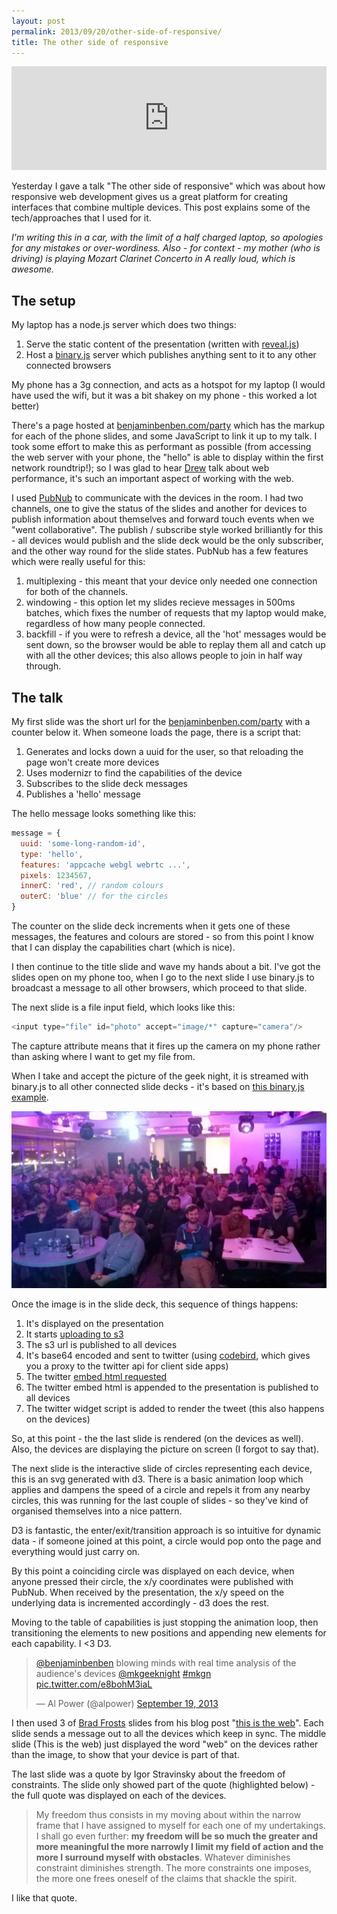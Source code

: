 ```yaml
---
layout: post
permalink: 2013/09/20/other-side-of-responsive/
title: The other side of responsive
---
```


<iframe width="100%" height="166" scrolling="no" frameborder="no" src="https://w.soundcloud.com/player/?url=http%3A%2F%2Fapi.soundcloud.com%2Ftracks%2F112467729&amp;color=0088cc&amp;auto_play=false&amp;show_artwork=true"><!-- --></iframe>

<p class="lead">Yesterday I gave a talk "The other side of responsive" which was about how responsive web development gives us a great platform for creating interfaces that combine multiple devices. This post explains some of the tech/approaches that I used for it.</p>

_I'm writing this in a car, with the limit of a half charged laptop, so apologies for any mistakes or over-wordiness. Also - for context - my mother (who is driving) is playing Mozart Clarinet Concerto in A really loud, which is awesome._

## The setup

My laptop has a node.js server which does two things:

1. Serve the static content of the presentation (written with [reveal.js](http://lab.hakim.se/reveal-js/#/))
2. Host a [binary.js](http://binaryjs.com/) server which publishes anything sent to it to any other connected browsers

My phone has a 3g connection, and acts as a hotspot for my laptop (I would have used the wifi, but it was a bit shakey on my phone - this worked a lot better)

There's a page hosted at [benjaminbenben.com/party](https://github.com/benfoxall/benfoxall.github.com/blob/master/party/index.html) which has the markup for each of the phone slides, and some JavaScript to link it up to my talk.  I took some effort to make this as performant as possible (from accessing the web server with your phone, the "hello" is able to display within the first network roundtrip!); so I was glad to hear [Drew](https://twitter.com/intent/user?screen_name=drewm) talk about web performance, it's such an important aspect of working with the web.

I used <a href="http://www.pubnub.com/">PubNub</a> to communicate with the devices in the room.  I had two channels, one to give the status of the slides and another for devices to publish information about themselves and forward touch events when we "went collaborative".  The publish / subscribe style worked brilliantly for this - all devices would publish and the slide deck would be the only subscriber, and the other way round for the slide states.  PubNub has a few features which were really useful for this:

1. multiplexing - this meant that your device only needed one connection for both of the channels.
2. windowing - this option let my slides recieve messages in 500ms batches, which fixes the number of requests that my laptop would make, regardless of how many people connected.
3. backfill - if you were to refresh a device, all the 'hot' messages would be sent down, so the browser would be able to replay them all and catch up with all the other devices; this also allows people to join in half way through.

## The talk

My first slide was the short url for the [benjaminbenben.com/party](http://benjaminbenben.com/party) with a counter below it.  When someone loads the page, there is a script that:

1. Generates and locks down a uuid for the user, so that reloading the page won't create more devices
2. Uses modernizr to find the capabilities of the device
3. Subscribes to the slide deck messages
4. Publishes a 'hello' message

The hello message looks something like this:

```js
message = {
  uuid: 'some-long-random-id',
  type: 'hello',
  features: 'appcache webgl webrtc ...',
  pixels: 1234567,
  innerC: 'red', // random colours
  outerC: 'blue' // for the circles
}
```

The counter on the slide deck increments when it gets one of these messages, the features and colours are stored - so from this point I know that I can display the capabilities chart (which is nice).

I then continue to the title slide and wave my hands about a bit.  I've got the slides open on my phone too, when I go to the next slide I use binary.js to broadcast a message to all other browsers, which proceed to that slide.

The next slide is a file input field, which looks like this:

```js
<input type="file" id="photo" accept="image/*" capture="camera"/>
```

The capture attribute means that it fires up the camera on my phone rather than asking where I want to get my file from.

When I take and accept the picture of the geek night, it is streamed with binary.js to all other connected slide decks - it's based on [this binary.js example](https://github.com/binaryjs/binaryjs/tree/master/examples/imageshare).

<p><img class="img-responsive" alt="MKGN" src="/img/mkgn.jpg"/></p>

Once the image is in the slide deck, this sequence of things happens:

1. It's displayed on the presentation
2. It starts [uploading to s3](http://aws.amazon.com/articles/1434)
3. The s3 url is published to all devices
4. It's base64 encoded and sent to twitter (using [codebird](https://github.com/jublonet/codebird-js), which gives you a proxy to the twitter api for client side apps)
5. The twitter [embed html requested](https://dev.twitter.com/docs/api/1/get/statuses/oembed)
6. The twitter embed html is appended to the presentation is published to all devices
7. The twitter widget script is added to render the tweet (this also happens on the devices)

So, at this point - the the last slide is rendered (on the devices as well). Also, the devices are displaying the picture on screen (I forgot to say that).

The next slide is the interactive slide of circles representing each device, this is an svg generated with d3. There is a basic animation loop which applies and dampens the speed of a circle and repels it from any nearby circles, this was running for the last couple of slides - so they've kind of organised themselves into a nice pattern.

D3 is fantastic, the enter/exit/transition approach is so intuitive for dynamic data - if someone joined at this point, a circle would pop onto the page and everything would just carry on.

By this point a coinciding circle was displayed on each device, when anyone pressed their circle, the x/y coordinates were published with PubNub. When received by the presentation, the x/y speed on the underlying data is incremented accordingly - d3 does the rest.

Moving to the table of capabilities is just stopping the animation loop, then transitioning the elements to new positions and appending new elements for each capability. I &lt;3 D3.

<blockquote class="twitter-tweet"><p><a href="https://twitter.com/benjaminbenben">@benjaminbenben</a> blowing minds with real time analysis of the audience&#39;s devices <a href="https://twitter.com/MKGeekNight">@mkgeeknight</a> <a href="https://twitter.com/search?q=%23mkgn&amp;src=hash">#mkgn</a> <a href="http://t.co/e8bohM3iaL">pic.twitter.com/e8bohM3iaL</a></p>&mdash; Al Power (@alpower) <a href="https://twitter.com/alpower/statuses/380800187490254849">September 19, 2013</a></blockquote>

I then used 3 of [Brad Frosts](https://twitter.com/intent/user?screen_name=brad_frost) slides from his blog post "[this is the web](http://bradfrostweb.com/blog/post/this-is-the-web/)".  Each slide sends a message out to all the devices which keep in sync.  The middle slide (This is the web) just displayed the word "web" on the devices rather than the image, to show that your device is part of that.

The last slide was a quote by Igor Stravinsky about the freedom of constraints. The slide only showed part of the quote (highlighted below) - the full quote was displayed on each of the devices.

> My freedom thus consists in my moving about within the narrow frame that I have assigned to myself for each one of my undertakings.  I shall go even further: **my freedom will be so much the greater and more meaningful the more narrowly I limit my field of action and the more I surround myself with obstacles**. Whatever diminishes constraint diminishes strength. The more constraints one imposes, the more one frees oneself of the claims that shackle the spirit.

I like that quote.
